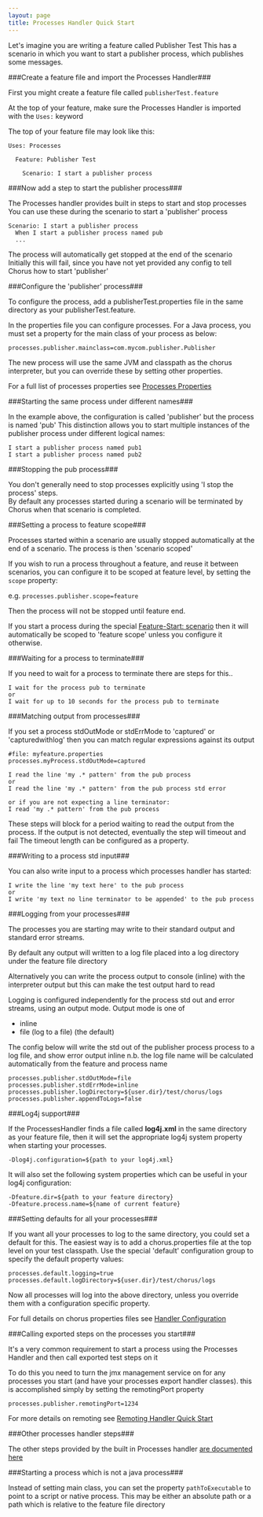 ```yaml
---
layout: page
title: Processes Handler Quick Start
---
```


Let's imagine you are writing a feature called Publisher Test
This has a scenario in which you want to start a publisher process, which publishes some messages.

###Create a feature file and import the Processes Handler###

First you might create a feature file called `publisherTest.feature`

At the top of your feature, make sure the Processes Handler is imported with the `Uses:` keyword

The top of your feature file may look like this:

    Uses: Processes

      Feature: Publisher Test
      
        Scenario: I start a publisher process
      

###Now add a step to start the publisher process###

The Processes handler provides built in steps to start and stop processes
You can use these during the scenario to start a 'publisher' process

    Scenario: I start a publisher process
      When I start a publisher process named pub
      ...

The process will automatically get stopped at the end of the scenario
Initially this will fail, since you have not yet provided any config to tell Chorus how to start 'publisher'

###Configure the 'publisher' process###

To configure the process, add a publisherTest.properties file in the same directory as your publisherTest.feature.

In the properties file you can configure processes.
For a Java process, you must set a property for the main class of your process as below:

    processes.publisher.mainclass=com.mycom.publisher.Publisher

The new process will use the same JVM and classpath as the chorus interpreter, but you can override these by setting other properties.

For a full list of processes properties see [Processes Properties](/pages/BuiltInHandlers/Processes/ProcessesHandlerProperties)


###Starting the same process under different names###

In the example above, the configuration is called 'publisher' but the process is named 'pub'
This distinction allows you to start multiple instances of the publisher process under different logical names:

    I start a publisher process named pub1
    I start a publisher process named pub2


###Stopping the pub process###

You don't generally need to stop processes explicitly using 'I stop the process' steps.  
By default any processes started during a scenario will be terminated by Chorus when that scenario is completed.

###Setting a process to feature scope###

Processes started within a scenario are usually stopped automatically at the end of a scenario. The process is then 'scenario scoped'

If you wish to run a process throughout a feature, and reuse it between scenarios, you can configure it to be scoped at feature level, by setting the `scope` property:

e.g. `processes.publisher.scope=feature`

Then the process will not be stopped until feature end.

If you start a process during the special [Feature-Start: scenario](/pages/LanguageExtensions/FeatureStartAndEnd) then it will automatically be scoped to 'feature scope' unless you configure it otherwise.


###Waiting for a process to terminate###

If you need to wait for a process to terminate there are steps for this..

    I wait for the process pub to terminate
    or
    I wait for up to 10 seconds for the process pub to terminate


###Matching output from processes###

If you set a process stdOutMode or stdErrMode to 'captured' or 'capturedwithlog' then you can match regular expressions against its output

    #file: myfeature.properties
    processes.myProcess.stdOutMode=captured

    I read the line 'my .* pattern' from the pub process
    or
    I read the line 'my .* pattern' from the pub process std error
    
    or if you are not expecting a line terminator: 
    I read 'my .* pattern' from the pub process
    
These steps will block for a period waiting to read the output from the process.
If the output is not detected, eventually the step will timeout and fail
The timeout length can be configured as a property.
    
###Writing to a process std input###

You can also write input to a process which processes handler has started:

    I write the line 'my text here' to the pub process
    or
    I write 'my text no line terminator to be appended' to the pub process

###Logging from your processes###

The processes you are starting may write to their standard output and standard error streams.

By default any output will written to a log file placed into a log directory under the feature file directory

Alternatively you can write the process output to console (inline) with the interpreter output but this can make the test output hard to read

Logging is configured independently for the process std out and error streams, using an output mode.
Output mode is one of

- inline
- file (log to a file) (the default)

The config below will write the std out of the publisher process process to a log file, and show error output inline
n.b. the log file name will be calculated automatically from the feature and process name

    processes.publisher.stdOutMode=file
    processes.publisher.stdErrMode=inline
    processes.publisher.logDirectory=${user.dir}/test/chorus/logs
    processes.publisher.appendToLogs=false


###Log4j support###

If the ProcessesHandler finds a file called **log4j.xml** in the same directory as your feature file, then it will set the appropriate log4j system property when starting your processes.

    -Dlog4j.configuration=${path to your log4j.xml}

It will also set the following system properties which can be useful in your log4j configuration:

    -Dfeature.dir=${path to your feature directory}
    -Dfeature.process.name=${name of current feature}


###Setting defaults for all your processes###

If you want all your processes to log to the same directory, you could set a default for this. The easiest way is to add a chorus.properties file at the top level on your test classpath. Use the special 'default' configuration group to specify the default property values:

    processes.default.logging=true
    processes.default.logDirectory=${user.dir}/test/chorus/logs

Now all processes will log into the above directory, unless you override them with a configuration specific property.

For full details on chorus properties files see [Handler Configuration](/pages/Handlers/HandlerConfiguration)

###Calling exported steps on the processes you start###

It's a very common requirement to start a process using the Processes Handler and then call exported test steps on it

To do this you need to turn the jmx management service on for any processes you start (and have your processes export handler classes).
this is accomplished simply by setting the remotingPort property

    processes.publisher.remotingPort=1234

For more details on remoting see [Remoting Handler Quick Start](/pages/BuiltInHandlers/Remoting/RemotingHandlerQuickStart)

###Other processes handler steps###

The other steps provided by the built in Processes handler [are documented here](/pages/BuiltInHandlers/BuiltInHandlerSteps)


###Starting a process which is not a java process###

Instead of setting main class, you can set the property `pathToExecutable` to point to a script or native process.
This may be either an absolute path or a path which is relative to the feature file directory


























